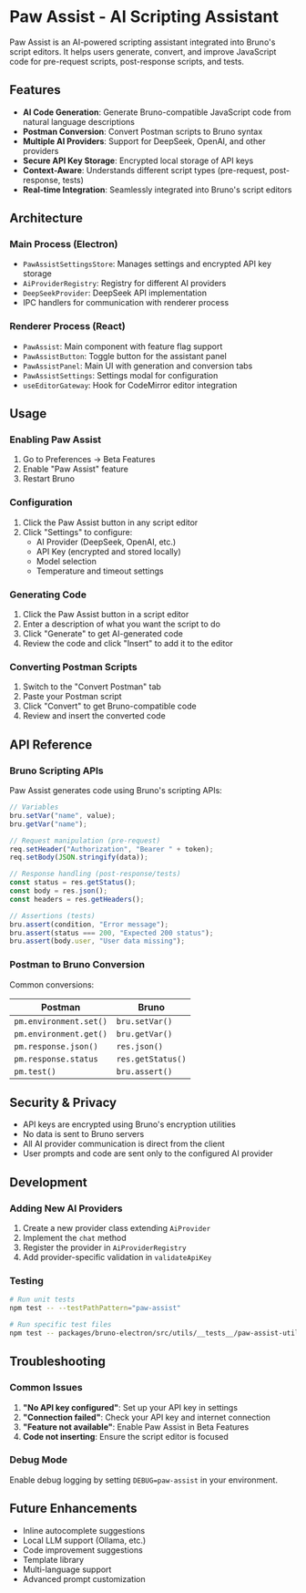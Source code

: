# Paw Assist - AI Scripting Assistant

Paw Assist is an AI-powered scripting assistant integrated into Bruno's script editors. It helps users generate, convert, and improve JavaScript code for pre-request scripts, post-response scripts, and tests.

## Features

- **AI Code Generation**: Generate Bruno-compatible JavaScript code from natural language descriptions
- **Postman Conversion**: Convert Postman scripts to Bruno syntax
- **Multiple AI Providers**: Support for DeepSeek, OpenAI, and other providers
- **Secure API Key Storage**: Encrypted local storage of API keys
- **Context-Aware**: Understands different script types (pre-request, post-response, tests)
- **Real-time Integration**: Seamlessly integrated into Bruno's script editors

## Architecture

### Main Process (Electron)
- `PawAssistSettingsStore`: Manages settings and encrypted API key storage
- `AiProviderRegistry`: Registry for different AI providers
- `DeepSeekProvider`: DeepSeek API implementation
- IPC handlers for communication with renderer process

### Renderer Process (React)
- `PawAssist`: Main component with feature flag support
- `PawAssistButton`: Toggle button for the assistant panel
- `PawAssistPanel`: Main UI with generation and conversion tabs
- `PawAssistSettings`: Settings modal for configuration
- `useEditorGateway`: Hook for CodeMirror editor integration

## Usage

### Enabling Paw Assist
1. Go to Preferences → Beta Features
2. Enable "Paw Assist" feature
3. Restart Bruno

### Configuration
1. Click the Paw Assist button in any script editor
2. Click "Settings" to configure:
   - AI Provider (DeepSeek, OpenAI, etc.)
   - API Key (encrypted and stored locally)
   - Model selection
   - Temperature and timeout settings

### Generating Code
1. Click the Paw Assist button in a script editor
2. Enter a description of what you want the script to do
3. Click "Generate" to get AI-generated code
4. Review the code and click "Insert" to add it to the editor

### Converting Postman Scripts
1. Switch to the "Convert Postman" tab
2. Paste your Postman script
3. Click "Convert" to get Bruno-compatible code
4. Review and insert the converted code

## API Reference

### Bruno Scripting APIs
Paw Assist generates code using Bruno's scripting APIs:

```javascript
// Variables
bru.setVar("name", value);
bru.getVar("name");

// Request manipulation (pre-request)
req.setHeader("Authorization", "Bearer " + token);
req.setBody(JSON.stringify(data));

// Response handling (post-response/tests)
const status = res.getStatus();
const body = res.json();
const headers = res.getHeaders();

// Assertions (tests)
bru.assert(condition, "Error message");
bru.assert(status === 200, "Expected 200 status");
bru.assert(body.user, "User data missing");
```

### Postman to Bruno Conversion
Common conversions:

| Postman | Bruno |
|---------|-------|
| `pm.environment.set()` | `bru.setVar()` |
| `pm.environment.get()` | `bru.getVar()` |
| `pm.response.json()` | `res.json()` |
| `pm.response.status` | `res.getStatus()` |
| `pm.test()` | `bru.assert()` |

## Security & Privacy

- API keys are encrypted using Bruno's encryption utilities
- No data is sent to Bruno servers
- All AI provider communication is direct from the client
- User prompts and code are sent only to the configured AI provider

## Development

### Adding New AI Providers
1. Create a new provider class extending `AiProvider`
2. Implement the `chat` method
3. Register the provider in `AiProviderRegistry`
4. Add provider-specific validation in `validateApiKey`

### Testing
```bash
# Run unit tests
npm test -- --testPathPattern="paw-assist"

# Run specific test files
npm test -- packages/bruno-electron/src/utils/__tests__/paw-assist-utils.test.js
```

## Troubleshooting

### Common Issues
1. **"No API key configured"**: Set up your API key in settings
2. **"Connection failed"**: Check your API key and internet connection
3. **"Feature not available"**: Enable Paw Assist in Beta Features
4. **Code not inserting**: Ensure the script editor is focused

### Debug Mode
Enable debug logging by setting `DEBUG=paw-assist` in your environment.

## Future Enhancements

- Inline autocomplete suggestions
- Local LLM support (Ollama, etc.)
- Code improvement suggestions
- Template library
- Multi-language support
- Advanced prompt customization
